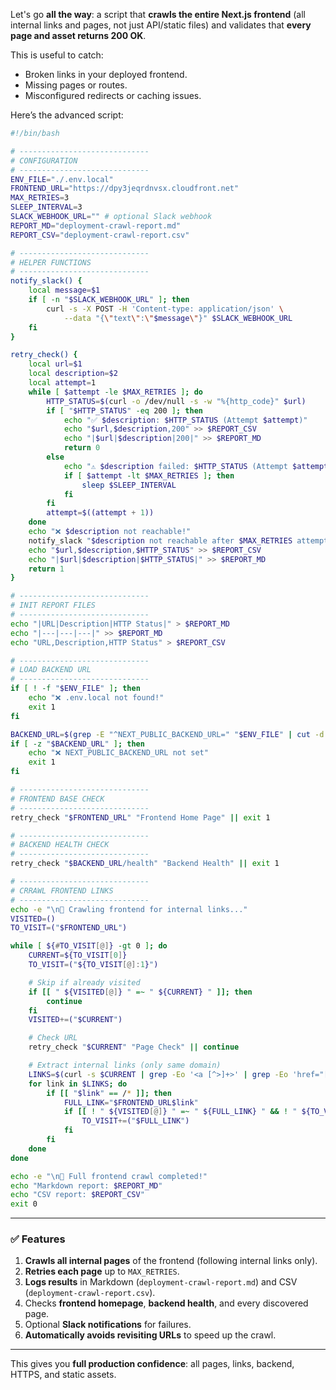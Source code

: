 Let's go **all the way**: a script that **crawls the entire Next.js frontend** (all internal links and pages, not just API/static files) and validates that **every page and asset returns 200 OK**.

This is useful to catch:

* Broken links in your deployed frontend.
* Missing pages or routes.
* Misconfigured redirects or caching issues.

Here’s the advanced script:

```bash
#!/bin/bash

# -----------------------------
# CONFIGURATION
# -----------------------------
ENV_FILE="./.env.local"
FRONTEND_URL="https://dpy3jeqrdnvsx.cloudfront.net"
MAX_RETRIES=3
SLEEP_INTERVAL=3
SLACK_WEBHOOK_URL="" # optional Slack webhook
REPORT_MD="deployment-crawl-report.md"
REPORT_CSV="deployment-crawl-report.csv"

# -----------------------------
# HELPER FUNCTIONS
# -----------------------------
notify_slack() {
    local message=$1
    if [ -n "$SLACK_WEBHOOK_URL" ]; then
        curl -s -X POST -H 'Content-type: application/json' \
            --data "{\"text\":\"$message\"}" $SLACK_WEBHOOK_URL
    fi
}

retry_check() {
    local url=$1
    local description=$2
    local attempt=1
    while [ $attempt -le $MAX_RETRIES ]; do
        HTTP_STATUS=$(curl -o /dev/null -s -w "%{http_code}" $url)
        if [ "$HTTP_STATUS" -eq 200 ]; then
            echo "✅ $description: $HTTP_STATUS (Attempt $attempt)"
            echo "$url,$description,200" >> $REPORT_CSV
            echo "|$url|$description|200|" >> $REPORT_MD
            return 0
        else
            echo "⚠️ $description failed: $HTTP_STATUS (Attempt $attempt)"
            if [ $attempt -lt $MAX_RETRIES ]; then
                sleep $SLEEP_INTERVAL
            fi
        fi
        attempt=$((attempt + 1))
    done
    echo "❌ $description not reachable!"
    notify_slack "$description not reachable after $MAX_RETRIES attempts!"
    echo "$url,$description,$HTTP_STATUS" >> $REPORT_CSV
    echo "|$url|$description|$HTTP_STATUS|" >> $REPORT_MD
    return 1
}

# -----------------------------
# INIT REPORT FILES
# -----------------------------
echo "|URL|Description|HTTP Status|" > $REPORT_MD
echo "|---|---|---|" >> $REPORT_MD
echo "URL,Description,HTTP Status" > $REPORT_CSV

# -----------------------------
# LOAD BACKEND URL
# -----------------------------
if [ ! -f "$ENV_FILE" ]; then
    echo "❌ .env.local not found!"
    exit 1
fi

BACKEND_URL=$(grep -E "^NEXT_PUBLIC_BACKEND_URL=" "$ENV_FILE" | cut -d '=' -f2)
if [ -z "$BACKEND_URL" ]; then
    echo "❌ NEXT_PUBLIC_BACKEND_URL not set"
    exit 1
fi

# -----------------------------
# FRONTEND BASE CHECK
# -----------------------------
retry_check "$FRONTEND_URL" "Frontend Home Page" || exit 1

# -----------------------------
# BACKEND HEALTH CHECK
# -----------------------------
retry_check "$BACKEND_URL/health" "Backend Health" || exit 1

# -----------------------------
# CRRAWL FRONTEND LINKS
# -----------------------------
echo -e "\n🔎 Crawling frontend for internal links..."
VISITED=()
TO_VISIT=("$FRONTEND_URL")

while [ ${#TO_VISIT[@]} -gt 0 ]; do
    CURRENT=${TO_VISIT[0]}
    TO_VISIT=("${TO_VISIT[@]:1}")

    # Skip if already visited
    if [[ " ${VISITED[@]} " =~ " ${CURRENT} " ]]; then
        continue
    fi
    VISITED+=("$CURRENT")

    # Check URL
    retry_check "$CURRENT" "Page Check" || continue

    # Extract internal links (only same domain)
    LINKS=$(curl -s $CURRENT | grep -Eo '<a [^>]+>' | grep -Eo 'href="[^"]+"' | cut -d'"' -f2)
    for link in $LINKS; do
        if [[ "$link" == /* ]]; then
            FULL_LINK="$FRONTEND_URL$link"
            if [[ ! " ${VISITED[@]} " =~ " ${FULL_LINK} " && ! " ${TO_VISIT[@]} " =~ " ${FULL_LINK} " ]]; then
                TO_VISIT+=("$FULL_LINK")
            fi
        fi
    done
done

echo -e "\n🎉 Full frontend crawl completed!"
echo "Markdown report: $REPORT_MD"
echo "CSV report: $REPORT_CSV"
exit 0
```

---

### ✅ Features

1. **Crawls all internal pages** of the frontend (following internal links only).
2. **Retries each page** up to `MAX_RETRIES`.
3. **Logs results** in Markdown (`deployment-crawl-report.md`) and CSV (`deployment-crawl-report.csv`).
4. Checks **frontend homepage**, **backend health**, and every discovered page.
5. Optional **Slack notifications** for failures.
6. **Automatically avoids revisiting URLs** to speed up the crawl.

---

This gives you **full production confidence**: all pages, links, backend, HTTPS, and static assets.



